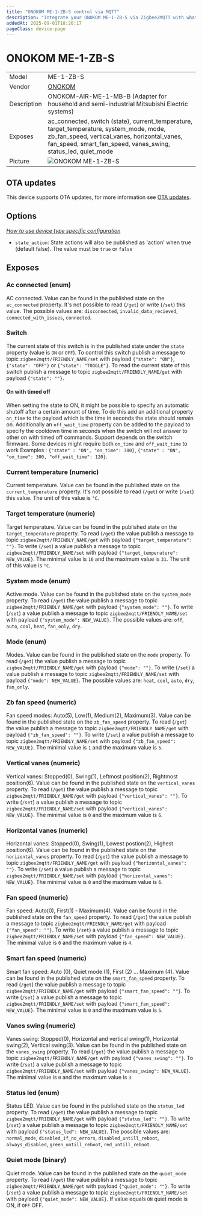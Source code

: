 ```yaml
---
title: "ONOKOM ME-1-ZB-S control via MQTT"
description: "Integrate your ONOKOM ME-1-ZB-S via Zigbee2MQTT with whatever smart home infrastructure you are using without the vendor's bridge or gateway."
addedAt: 2025-09-01T18:20:17
pageClass: device-page
---
```


<!-- !!!! -->
<!-- ATTENTION: This file is auto-generated through docgen! -->
<!-- You can only edit the "Notes"-Section between the two comment lines "Notes BEGIN" and "Notes END". -->
<!-- Do not use h1 or h2 heading within "## Notes"-Section. -->
<!-- !!!! -->

# ONOKOM ME-1-ZB-S

|     |     |
|-----|-----|
| Model | ME-1-ZB-S  |
| Vendor  | [ONOKOM](/supported-devices/#v=ONOKOM)  |
| Description | ONOKOM-AIR-ME-1-MB-B (Adapter for household and semi-industrial Mitsubishi Electric systems) |
| Exposes | ac_connected, switch (state), current_temperature, target_temperature, system_mode, mode, zb_fan_speed, vertical_vanes, horizontal_vanes, fan_speed, smart_fan_speed, vanes_swing, status_led, quiet_mode |
| Picture | ![ONOKOM ME-1-ZB-S](https://www.zigbee2mqtt.io/images/devices/ME-1-ZB-S.png) |


<!-- Notes BEGIN: You can edit here. Add "## Notes" headline if not already present. -->


<!-- Notes END: Do not edit below this line -->


## OTA updates
This device supports OTA updates, for more information see [OTA updates](../guide/usage/ota_updates.md).


## Options
*[How to use device type specific configuration](../guide/configuration/devices-groups.md#specific-device-options)*

* `state_action`: State actions will also be published as 'action' when true (default false). The value must be `true` or `false`


## Exposes

### Ac connected (enum)
AC connected.
Value can be found in the published state on the `ac_connected` property.
It's not possible to read (`/get`) or write (`/set`) this value.
The possible values are: `disconnected`, `invalid_data_recieved`, `connected_with_issues`, `connected`.

### Switch 
The current state of this switch is in the published state under the `state` property (value is `ON` or `OFF`).
To control this switch publish a message to topic `zigbee2mqtt/FRIENDLY_NAME/set` with payload `{"state": "ON"}`, `{"state": "OFF"}` or `{"state": "TOGGLE"}`.
To read the current state of this switch publish a message to topic `zigbee2mqtt/FRIENDLY_NAME/get` with payload `{"state": ""}`.

#### On with timed off
When setting the state to ON, it might be possible to specify an automatic shutoff after a certain amount of time. To do this add an additional property `on_time` to the payload which is the time in seconds the state should remain on.
Additionally an `off_wait_time` property can be added to the payload to specify the cooldown time in seconds when the switch will not answer to other on with timed off commands.
Support depends on the switch firmware. Some devices might require both `on_time` and `off_wait_time` to work
Examples : `{"state" : "ON", "on_time": 300}`, `{"state" : "ON", "on_time": 300, "off_wait_time": 120}`.

### Current temperature (numeric)
Current temperature.
Value can be found in the published state on the `current_temperature` property.
It's not possible to read (`/get`) or write (`/set`) this value.
The unit of this value is `°C`.

### Target temperature (numeric)
Target temperature.
Value can be found in the published state on the `target_temperature` property.
To read (`/get`) the value publish a message to topic `zigbee2mqtt/FRIENDLY_NAME/get` with payload `{"target_temperature": ""}`.
To write (`/set`) a value publish a message to topic `zigbee2mqtt/FRIENDLY_NAME/set` with payload `{"target_temperature": NEW_VALUE}`.
The minimal value is `16` and the maximum value is `31`.
The unit of this value is `°C`.

### System mode (enum)
Active mode.
Value can be found in the published state on the `system_mode` property.
To read (`/get`) the value publish a message to topic `zigbee2mqtt/FRIENDLY_NAME/get` with payload `{"system_mode": ""}`.
To write (`/set`) a value publish a message to topic `zigbee2mqtt/FRIENDLY_NAME/set` with payload `{"system_mode": NEW_VALUE}`.
The possible values are: `off`, `auto`, `cool`, `heat`, `fan_only`, `dry`.

### Mode (enum)
Modes.
Value can be found in the published state on the `mode` property.
To read (`/get`) the value publish a message to topic `zigbee2mqtt/FRIENDLY_NAME/get` with payload `{"mode": ""}`.
To write (`/set`) a value publish a message to topic `zigbee2mqtt/FRIENDLY_NAME/set` with payload `{"mode": NEW_VALUE}`.
The possible values are: `heat`, `cool`, `auto`, `dry`, `fan_only`.

### Zb fan speed (numeric)
Fan speed modes: Auto(5), Low(1), Medium(2), Maximum(3).
Value can be found in the published state on the `zb_fan_speed` property.
To read (`/get`) the value publish a message to topic `zigbee2mqtt/FRIENDLY_NAME/get` with payload `{"zb_fan_speed": ""}`.
To write (`/set`) a value publish a message to topic `zigbee2mqtt/FRIENDLY_NAME/set` with payload `{"zb_fan_speed": NEW_VALUE}`.
The minimal value is `1` and the maximum value is `5`.

### Vertical vanes (numeric)
Vertical vanes: Stopped(0), Swing(1), Leftmost position(2), Rightmost position(6).
Value can be found in the published state on the `vertical_vanes` property.
To read (`/get`) the value publish a message to topic `zigbee2mqtt/FRIENDLY_NAME/get` with payload `{"vertical_vanes": ""}`.
To write (`/set`) a value publish a message to topic `zigbee2mqtt/FRIENDLY_NAME/set` with payload `{"vertical_vanes": NEW_VALUE}`.
The minimal value is `0` and the maximum value is `6`.

### Horizontal vanes (numeric)
Horizontal vanes: Stopped(0), Swing(1), Lowest postion(2), Highest position(6).
Value can be found in the published state on the `horizontal_vanes` property.
To read (`/get`) the value publish a message to topic `zigbee2mqtt/FRIENDLY_NAME/get` with payload `{"horizontal_vanes": ""}`.
To write (`/set`) a value publish a message to topic `zigbee2mqtt/FRIENDLY_NAME/set` with payload `{"horizontal_vanes": NEW_VALUE}`.
The minimal value is `0` and the maximum value is `6`.

### Fan speed (numeric)
Fan speed: Auto(0), First(1) - Maximum(4).
Value can be found in the published state on the `fan_speed` property.
To read (`/get`) the value publish a message to topic `zigbee2mqtt/FRIENDLY_NAME/get` with payload `{"fan_speed": ""}`.
To write (`/set`) a value publish a message to topic `zigbee2mqtt/FRIENDLY_NAME/set` with payload `{"fan_speed": NEW_VALUE}`.
The minimal value is `0` and the maximum value is `4`.

### Smart fan speed (numeric)
Smart fan speed: Auto (0), Quiet mode (1), First (2) ... Maximum (4).
Value can be found in the published state on the `smart_fan_speed` property.
To read (`/get`) the value publish a message to topic `zigbee2mqtt/FRIENDLY_NAME/get` with payload `{"smart_fan_speed": ""}`.
To write (`/set`) a value publish a message to topic `zigbee2mqtt/FRIENDLY_NAME/set` with payload `{"smart_fan_speed": NEW_VALUE}`.
The minimal value is `0` and the maximum value is `5`.

### Vanes swing (numeric)
Vanes swing: Stopped(0), Horizontal and vertical swing(1), Horizontal swing(2), Vertical swing(3).
Value can be found in the published state on the `vanes_swing` property.
To read (`/get`) the value publish a message to topic `zigbee2mqtt/FRIENDLY_NAME/get` with payload `{"vanes_swing": ""}`.
To write (`/set`) a value publish a message to topic `zigbee2mqtt/FRIENDLY_NAME/set` with payload `{"vanes_swing": NEW_VALUE}`.
The minimal value is `0` and the maximum value is `3`.

### Status led (enum)
Status LED.
Value can be found in the published state on the `status_led` property.
To read (`/get`) the value publish a message to topic `zigbee2mqtt/FRIENDLY_NAME/get` with payload `{"status_led": ""}`.
To write (`/set`) a value publish a message to topic `zigbee2mqtt/FRIENDLY_NAME/set` with payload `{"status_led": NEW_VALUE}`.
The possible values are: `normal_mode`, `disabled_if_no_errors`, `disabled_untill_reboot`, `always_disabled`, `green_untill_reboot`, `red_untill_reboot`.

### Quiet mode (binary)
Quiet mode.
Value can be found in the published state on the `quiet_mode` property.
To read (`/get`) the value publish a message to topic `zigbee2mqtt/FRIENDLY_NAME/get` with payload `{"quiet_mode": ""}`.
To write (`/set`) a value publish a message to topic `zigbee2mqtt/FRIENDLY_NAME/set` with payload `{"quiet_mode": NEW_VALUE}`.
If value equals `ON` quiet mode is ON, if `OFF` OFF.

